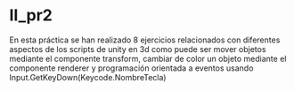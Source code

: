 # II_pr2
En esta práctica se han realizado 8 ejercicios relacionados con diferentes aspectos de los scripts de unity
en 3d como puede ser mover objetos mediante el componente transform, cambiar de color un objeto mediante el componente
renderer y programación orientada a eventos usando Input.GetKeyDown(Keycode.NombreTecla)
